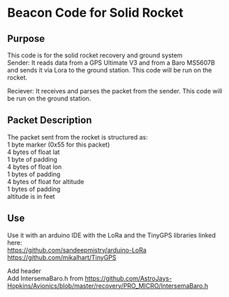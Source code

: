 # Beacon Code for Solid Rocket

## Purpose
This code is for the solid rocket recovery and ground system \
Sender: It reads data from a GPS Ultimate V3 and from a Baro MS5607B and sends it via Lora to the ground station. This code will be run on the rocket.

Reciever: It receives and parses the packet from the sender. This code will be run on the ground station.

## Packet Description
The packet sent from the rocket is structured as: \
1 byte marker (0x55 for this packet) \
4 bytes of float lat \
1 byte of padding \
4 bytes of float lon \
1 bytes of padding \
4 bytes of float for altitude \
1 bytes of padding\
altitude is in feet

## Use

Use it with an arduino IDE with the LoRa and the TinyGPS libraries linked here:\
https://github.com/sandeepmistry/arduino-LoRa \
https://github.com/mikalhart/TinyGPS


Add header \
Add IntersemaBaro.h from https://github.com/AstroJays-Hopkins/Avionics/blob/master/recovery/PRO_MICRO/IntersemaBaro.h
